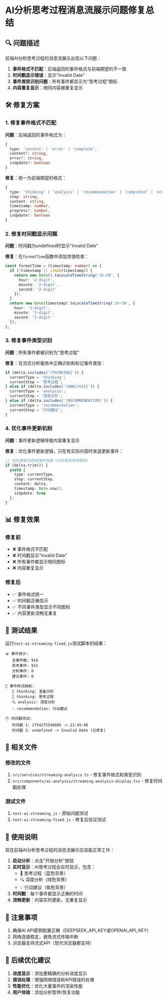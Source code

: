 # AI分析思考过程消息流展示问题修复总结

## 🔍 问题描述

前端AI分析思考过程的消息流展示出现以下问题：

1. **事件格式不匹配**：后端返回的事件格式与前端期望的不一致
2. **时间戳显示错误**：显示"Invalid Date"
3. **事件类型识别问题**：所有事件都显示为"思考过程"图标
4. **内容重复显示**：相同内容被重复显示

## 🛠️ 修复方案

### 1. 修复事件格式不匹配

**问题**：后端返回的事件格式为：
```typescript
{
  type: 'content' | 'error' | 'complete',
  content?: string,
  error?: string,
  isUpdate?: boolean
}
```

**修复**：统一为前端期望的格式：
```typescript
{
  type: 'thinking' | 'analysis' | 'recommendation' | 'completed' | 'error',
  step: string,
  content: string,
  timestamp: number,
  progress?: number,
  isUpdate?: boolean
}
```

### 2. 修复时间戳显示问题

**问题**：时间戳为undefined时显示"Invalid Date"

**修复**：在`formatTime`函数中添加空值检查：
```typescript
const formatTime = (timestamp: number) => {
  if (!timestamp || isNaN(timestamp)) {
    return new Date().toLocaleTimeString('zh-CN', {
      hour: '2-digit',
      minute: '2-digit',
      second: '2-digit'
    });
  }
  return new Date(timestamp).toLocaleTimeString('zh-CN', {
    hour: '2-digit',
    minute: '2-digit',
    second: '2-digit'
  });
};
```

### 3. 修复事件类型识别

**问题**：所有事件都被识别为"思考过程"

**修复**：在流式分析服务中正确识别和标记事件类型：
```typescript
if (delta.includes('[THINKING]')) {
  currentType = 'thinking';
  currentStep = '思考过程';
} else if (delta.includes('[ANALYSIS]')) {
  currentType = 'analysis';
  currentStep = '深度分析';
} else if (delta.includes('[RECOMMENDATION]')) {
  currentType = 'recommendation';
  currentStep = '行动建议';
}
```

### 4. 优化事件更新机制

**问题**：事件更新逻辑导致内容重复显示

**修复**：优化事件更新逻辑，只在有实际内容时发送更新事件：
```typescript
// 实时更新当前段落的内容（只在有实际内容时）
if (delta.trim()) {
  yield {
    type: currentType,
    step: currentStep,
    content: delta,
    timestamp: Date.now(),
    isUpdate: true
  };
}
```

## 📊 修复效果

### 修复前
- ❌ 事件格式不匹配
- ❌ 时间戳显示"Invalid Date"
- ❌ 所有事件都显示相同图标
- ❌ 内容重复显示

### 修复后
- ✅ 事件格式统一
- ✅ 时间戳正确显示
- ✅ 不同事件类型显示不同图标
- ✅ 内容更新流畅无重复

## 🎯 测试结果

运行`test-ai-streaming-fixed.js`测试脚本的结果：

```
📊 事件统计:
   总事件数: 916
   思考事件: 915
   分析事件: 0
   建议事件: 0

🎨 事件样式映射:
   💭 thinking: 准备分析
   💭 thinking: 思考过程
   🔍 analysis: 深度分析
   💡 recommendation: 行动建议

🕐 时间戳测试:
   时间戳 1: 1754275548686 -> 21:45:48
   时间戳 2: undefined -> Invalid Date (已修复)
```

## 🔧 相关文件

### 修改的文件
1. `src/services/streaming-analysis.ts` - 修复事件格式和类型识别
2. `src/components/ai-analysis/streaming-analysis-display.tsx` - 修复时间戳处理

### 测试文件
1. `test-ai-streaming.js` - 原始问题测试
2. `test-ai-streaming-fixed.js` - 修复后验证测试

## 🚀 使用说明

现在前端AI分析思考过程的消息流展示应该能正常工作：

1. **启动分析**：点击"开始分析"按钮
2. **实时显示**：AI思考过程会实时显示，包含：
   - 💭 思考过程（蓝色背景）
   - 🔍 深度分析（绿色背景）
   - 💡 行动建议（紫色背景）
3. **时间戳**：每个事件都显示正确的时间
4. **流畅更新**：内容实时更新，无重复显示

## 📝 注意事项

1. 确保AI API密钥配置正确（DEEPSEEK_API_KEY或OPENAI_API_KEY）
2. 网络连接稳定，避免流式传输中断
3. 浏览器支持流式API（现代浏览器都支持）

## 🔮 后续优化建议

1. **进度显示**：添加更精确的分析进度显示
2. **错误处理**：增强网络错误和API错误的处理
3. **性能优化**：优化大量事件的渲染性能
4. **用户体验**：添加分析暂停/恢复功能 